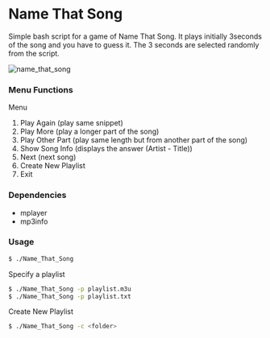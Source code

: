 # Name That Song
Simple bash script for a game of Name That Song. It plays initially 3seconds of the song and you have to guess it. The 3 seconds are selected randomly from the script. 

![name_that_song](https://cloud.githubusercontent.com/assets/284798/14771120/9938c0a4-0a81-11e6-9ef4-47afc48de8c9.png)

### Menu Functions

Menu
  1. Play Again (play same snippet)
  2. Play More (play a longer part of the song)
  3. Play Other Part (play same length but from another part of the song)
  4. Show Song Info (displays the answer (Artist - Title))
  5. Next (next song)
  6. Create New Playlist
  7. Exit

### Dependencies
* mplayer
* mp3info

### Usage

```sh
$ ./Name_That_Song
```

Specify a playlist
```sh
$ ./Name_That_Song -p playlist.m3u 
$ ./Name_That_Song -p playlist.txt
```
Create New Playlist
```sh
$ ./Name_That_Song -c <folder>
```

